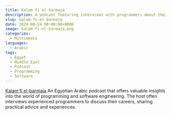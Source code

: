 ```yaml
---
title: Kalam fi el-barmaja
description: A podcast featuring interviews with programmers about their careers and software engineering
slug: kalam-fi-el-barmaja
date: 2024-09-24 00:00:00+0000
image: kalam-fi-el-barmaja.png
categories:
  - Multimedia
languages:
  - Arabic
tags:
  - Egypt
  - Middle East
  - Podcast
  - Programming
  - Software
---
```


[Kalam fi el-barmaja](https://www.youtube.com/watch?v=Bc54K9SbzUM&list=PL8q8h6vqfkSUBH_JiV5-2fPmHuSIDABdW&index=2) An Egyptian Arabic podcast that offers valuable insights into the world of programming and software engineering. The host often interviews experienced programmers to discuss their careers, sharing practical advice and experiences.
